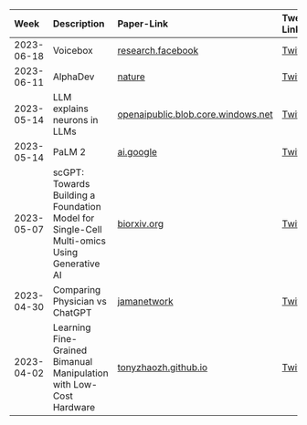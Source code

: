 | Week       | Description                                                                                | Paper-Link                                                                                                                              | Tweet-Link                                                               | Other-Links   |
|:-----------|:-------------------------------------------------------------------------------------------|:----------------------------------------------------------------------------------------------------------------------------------------|:-------------------------------------------------------------------------|:--------------|
| 2023-06-18 | Voicebox                                                                                   | [research.facebook](https://research.facebook.com/publications/voicebox-text-guided-multilingual-universal-speech-generation-at-scale/) | [Twitter](https://twitter.com/MetaAI/status/1669766837981306880?s=20)    |               |
| 2023-06-11 | AlphaDev                                                                                   | [nature](https://www.nature.com/articles/s41586-023-06004-9)                                                                            | [Twitter](https://twitter.com/omarsar0/status/1666486491793481738?s=20)  |               |
| 2023-05-14 | LLM explains neurons in LLMs                                                               | [openaipublic.blob.core.windows.net](https://openaipublic.blob.core.windows.net/neuron-explainer/paper/index.html)                      | [Twitter](https://twitter.com/OpenAI/status/1655982364273831936?s=20)    |               |
| 2023-05-14 | PaLM 2                                                                                     | [ai.google](https://ai.google/static/documents/palm2techreport.pdf)                                                                     | [Twitter](https://twitter.com/Google/status/1656347171556294669?s=20)    |               |
| 2023-05-07 | scGPT: Towards Building a Foundation Model for Single-Cell Multi-omics Using Generative AI | [biorxiv.org](https://www.biorxiv.org/content/10.1101/2023.04.30.538439v1)                                                              | [Twitter](https://twitter.com/dair_ai/status/1655223088152211456?s=20)   |               |
| 2023-04-30 | Comparing Physician vs ChatGPT                                                             | [jamanetwork](https://jamanetwork.com/journals/jamainternalmedicine/fullarticle/2804309)                                                | [Twitter](https://twitter.com/dair_ai/status/1652693186467299331?s=20)   |               |
| 2023-04-02 | Learning Fine-Grained Bimanual Manipulation with Low-Cost Hardware                         | [tonyzhaozh.github.io](https://tonyzhaozh.github.io/aloha/)                                                                             | [Twitter](https://twitter.com/tonyzzhao/status/1640393026341322754?s=20) |               |